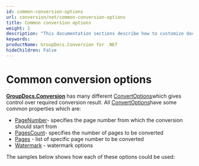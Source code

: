 ```yaml
---
id: common-conversion-options
url: conversion/net/common-conversion-options
title: Common conversion options
weight: 1
description: "This documentation sections describe how to customize document conversion process - convert specific document pages, apply watermarks etc. when using GroupDocs.Conversion for .NET."
keywords: 
productName: GroupDocs.Conversion for .NET
hideChildren: False
---
```

# Common conversion options

[**GroupDocs.Conversion**](https://products.groupdocs.com/conversion/net) has many different [ConvertOptions](https://apireference.groupdocs.com/net/conversion/groupdocs.conversion.options.convert/convertoptions)which gives control over required conversion result. All [ConvertOptions](https://apireference.groupdocs.com/net/conversion/groupdocs.conversion.options.convert/convertoptions)have some common properties which are:

*   [PageNumber](https://apireference.groupdocs.com/net/conversion/groupdocs.conversion.options.convert/convertoptions/properties/pagenumber)\- specifies the page number from which the conversion should start from
*   [PagesCount](https://apireference.groupdocs.com/net/conversion/groupdocs.conversion.options.convert/convertoptions/properties/pagescount)\- specifies the number of pages to be converted
*   [Pages](https://apireference.groupdocs.com/net/conversion/groupdocs.conversion.options.convert/convertoptions/properties/pages) - list of specific page number to be converted
*   [Watermark](https://apireference.groupdocs.com/net/conversion/groupdocs.conversion.options.convert/convertoptions/properties/watermark) - watermark options

The samples below shows how each of these options could be used:
